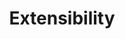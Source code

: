 ---
sidebar_position: 4
title: Extensibility
description: Extensibility
hide_table_of_contents: false
---